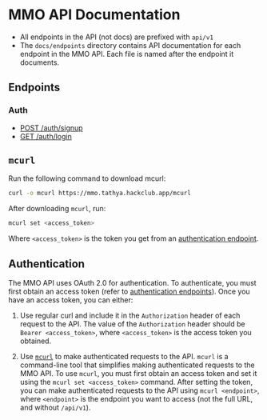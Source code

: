 # MMO API Documentation

- All endpoints in the API (not docs) are prefixed with `api/v1`
- The `docs/endpoints` directory contains API documentation for each endpoint in the MMO API. Each file is named after the endpoint it documents.

## Endpoints
### Auth
- [POST /auth/signup](endpoints/auth/post_signup.md)
- [GET /auth/login](endpoints/auth/get_login.md)

## `mcurl` 
Run the following command to download mcurl:
```bash
curl -o mcurl https://mmo.tathya.hackclub.app/mcurl
```
After downloading `mcurl`, run:
```bash
mcurl set <access_token> 
```
Where `<access_token>` is the token you get from an [authentication endpoint](###Auth).


## Authentication

The MMO API uses OAuth 2.0 for authentication. To authenticate, you must first obtain an access token (refer to [authentication endpoints](###Auth)).  Once you have an access token, you can either:

1. Use regular curl and include it in the `Authorization` header of each request to the API. The value of the `Authorization` header should be `Bearer <access_token>`, where `<access_token>` is the access token you obtained.

2. Use [`mcurl`](##mcurl) to make authenticated requests to the API. `mcurl` is a command-line tool that simplifies making authenticated requests to the MMO API. To use `mcurl`, you must first obtain an access token and set it using the `mcurl set <access_token>` command. After setting the token, you can make authenticated requests to the API using `mcurl <endpoint>`, where `<endpoint>` is the endpoint you want to access (not the full URL, and without `/api/v1`).

